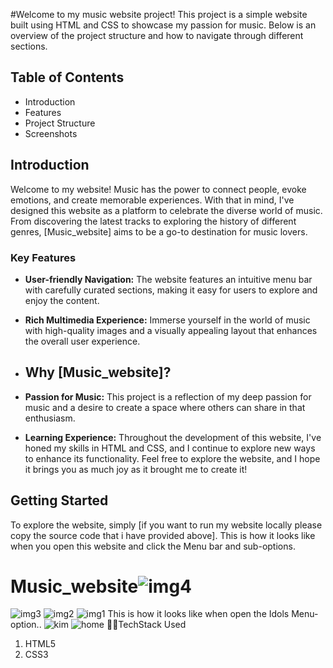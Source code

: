 
#Welcome to my music website project! This project is a simple website built using HTML and CSS to showcase my passion for music. Below is an overview of the project structure and how to navigate through different sections.
## Table of Contents
- Introduction
- Features
- Project Structure
- Screenshots

## Introduction
Welcome to my website!
Music has the power to connect people, evoke emotions, and create memorable experiences. With that in mind, I've designed this website as a platform to celebrate the diverse world of music. From discovering the latest tracks to exploring the history of different genres, [Music_website] aims to be a go-to destination for music lovers.
### Key Features

- **User-friendly Navigation:** The website features an intuitive menu bar with carefully curated sections, making it easy for users to explore and enjoy the content.

- **Rich Multimedia Experience:** Immerse yourself in the world of music with high-quality images and a visually appealing layout that enhances the overall user experience.
- ## Why [Music_website]?

- **Passion for Music:** This project is a reflection of my deep passion for music and a desire to create a space where others can share in that enthusiasm.

- **Learning Experience:** Throughout the development of this website, I've honed my skills in HTML and CSS, and I continue to explore new ways to enhance its functionality.
Feel free to explore the website, and I hope it brings you as much joy as it brought me to create it!

## Getting Started
To explore the website, simply [if you want to run my website locally please copy the source code that i have provided above].
This is how it looks like when you open this website and click the Menu bar and sub-options.
# Music_website![img4](https://github.com/suprajapalakodeti/Music_website/assets/125487138/944565f0-bed5-4ef3-beb0-f99098c938c9)
![img3](https://github.com/suprajapalakodeti/Music_website/assets/125487138/c51cb50f-662d-408d-b212-04857d168b34)
![img2](https://github.com/suprajapalakodeti/Music_website/assets/125487138/eb764d9f-3778-4bce-8675-95f4fa59c48d)
![img1](https://github.com/suprajapalakodeti/Music_website/assets/125487138/fa4ee879-f2d3-470c-99f3-5a5cc61f5e7b)
This is how it looks like when open the Idols Menu-option..
![kim](https://github.com/suprajapalakodeti/Music_website/assets/125487138/9fda0c7a-d6fd-48c3-a37e-292201c26e45)
![home](https://github.com/suprajapalakodeti/Music_website/assets/125487138/d239c626-1596-4dc4-b985-1ef0f28c4a5b)
👩‍💻TechStack Used
  1. HTML5
  2. CSS3

